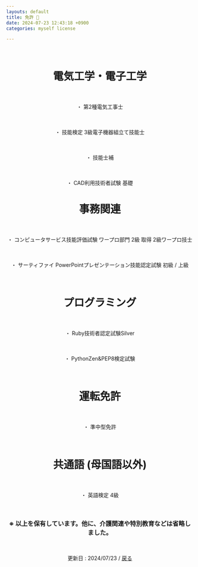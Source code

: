```yaml
---
layouts: default
title: 免許 🚗
date: 2024-07-23 12:43:18 +0900
categories: myself license

---
```


<br />

<div style="text-align: center;">

<h1>電気工学・電子工学</h1>
　<p>・ 第2種電気工事士</p>
　<p>・ 技能検定 3級電子機器組立て技能士</p>
　<p>・ 技能士補</p>
　<p>・ CAD利用技術者試験 基礎
 <br />
<h1>事務関連</h1>
　<p>・ コンピュータサービス技能評価試験 ワープロ部門 2級 取得 2級ワープロ技士</p>
　<p>・ サーティファイ PowerPointプレゼンテーション技能認定試験 初級 / 上級</p>
 <br />
<h1>プログラミング</h1>
　<p>・ Ruby技術者認定試験Silver</p>
　<p>・ PythonZen&PEP8検定試験</p>
 <br />
<h1>運転免許</h1>
　<p>・ 準中型免許</p>
<br />
<h1>共通語 (母国語以外)</h1>
　<p>・ 英語検定 4級</p>
 <br />
<h3>※ 以上を保有しています。他に、介護関連や特別教育などは省略しました。</h3>
 <br />
<p>更新日 : 2024/07/23 / <a href="https://takkii.github.io">戻る</a></p>

</div>
